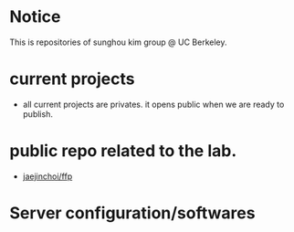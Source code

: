 # Notice

This is repositories of sunghou kim group @ UC Berkeley.

# current projects

- all current projects are privates. it opens public when we are ready to publish.

# public repo related to the lab.

- [jaejinchoi/ffp](https://github.com/jaejinchoi/ffp)

# Server configuration/softwares
